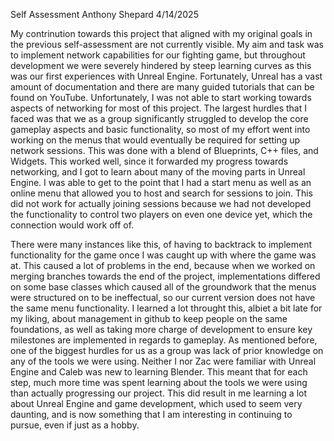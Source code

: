 Self Assessment
Anthony Shepard
4/14/2025

My contrinution towards this project that aligned with my original goals in the previous self-assessment are not currently visible. My aim and task was to implement network capabilities for our fighting game, but throughout development we were severely hindered by steep learning curves as this was our first experiences with Unreal Engine. Fortunately, Unreal has a vast amount of documentation and there are many guided tutorials that can be found on YouTube. Unfortunately, I was not able to start working towards aspects of networking for most of this project. The largest hurdles that I faced was that we as a group significantly struggled to develop the core gameplay aspects and basic functionality, so most of my effort went into working on the menus that would eventually be required for setting up network sessions. This was done with a blend of Blueprints, C++ files, and Widgets. This worked well, since it forwarded my progress towards networking, and I got to learn about many of the moving parts in Unreal Engine. I was able to get to the point that I had a start menu as well as an online menu that allowed you to host and search for sessions to join. This did not work for actually joining sessions because we had not developed the functionality to control two players on even one device yet, which the connection would work off of.

There were many instances like this, of having to backtrack to implement functionality for the game once I was caught up with where the game was at. This caused a lot of problems in the end, because when we worked on merging branches towards the end of the project, implementations differed on some base classes which caused all of the groundwork that the menus were structured on to be ineffectual, so our current version does not have the same menu functionality. I learned a lot throught this, albiet a bit late for my liking, about management in github to keep people on the same foundations, as well as taking more charge of development to ensure key milestones are implemented in regards to gameplay. As mentioned before, one of the biggest hurdles for us as a group was lack of prior knowledge on any of the tools we were using. Neither I nor Zac were familiar with Unreal Engine and Caleb was new to learning Blender. This meant that for each step, much more time was spent learning about the tools we were using than actually progressing our project. This did result in me learning a lot about Unreal Engine and game development, which used to seem very daunting, and is now something that I am interesting in continuing to pursue, even if just as a hobby.